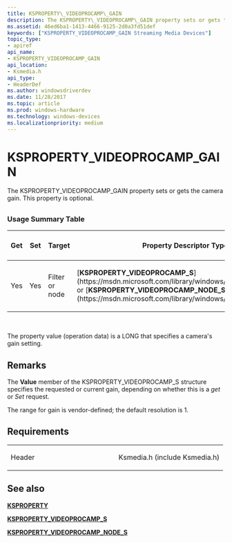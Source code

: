 ```yaml
---
title: KSPROPERTY\_VIDEOPROCAMP\_GAIN
description: The KSPROPERTY\_VIDEOPROCAMP\_GAIN property sets or gets the camera gain. This property is optional.
ms.assetid: 46ed6ba1-1413-4466-9125-2d0a3fd51def
keywords: ["KSPROPERTY_VIDEOPROCAMP_GAIN Streaming Media Devices"]
topic_type:
- apiref
api_name:
- KSPROPERTY_VIDEOPROCAMP_GAIN
api_location:
- Ksmedia.h
api_type:
- HeaderDef
ms.author: windowsdriverdev
ms.date: 11/28/2017
ms.topic: article
ms.prod: windows-hardware
ms.technology: windows-devices
ms.localizationpriority: medium
---
```


# KSPROPERTY\_VIDEOPROCAMP\_GAIN


The KSPROPERTY\_VIDEOPROCAMP\_GAIN property sets or gets the camera gain. This property is optional.

## <span id="ddk_ksproperty_videoprocamp_gain_ks"></span><span id="DDK_KSPROPERTY_VIDEOPROCAMP_GAIN_KS"></span>


### <span id="Usage_Summary_Table"></span><span id="usage_summary_table"></span><span id="USAGE_SUMMARY_TABLE"></span>Usage Summary Table

<table>
<colgroup>
<col width="20%" />
<col width="20%" />
<col width="20%" />
<col width="20%" />
<col width="20%" />
</colgroup>
<thead>
<tr class="header">
<th>Get</th>
<th>Set</th>
<th>Target</th>
<th>Property Descriptor Type</th>
<th>Property Value Type</th>
</tr>
</thead>
<tbody>
<tr class="odd">
<td><p>Yes</p></td>
<td><p>Yes</p></td>
<td><p>Filter or node</p></td>
<td><p>[<strong>KSPROPERTY_VIDEOPROCAMP_S</strong>](https://msdn.microsoft.com/library/windows/hardware/ff566089) or [<strong>KSPROPERTY_VIDEOPROCAMP_NODE_S</strong>](https://msdn.microsoft.com/library/windows/hardware/ff566080)</p></td>
<td><p>LONG</p></td>
</tr>
</tbody>
</table>

 

The property value (operation data) is a LONG that specifies a camera's gain setting.

Remarks
-------

The **Value** member of the KSPROPERTY\_VIDEOPROCAMP\_S structure specifies the requested or current gain, depending on whether this is a *get* or *Set* request.

The range for gain is vendor-defined; the default resolution is 1.

Requirements
------------

<table>
<colgroup>
<col width="50%" />
<col width="50%" />
</colgroup>
<tbody>
<tr class="odd">
<td><p>Header</p></td>
<td>Ksmedia.h (include Ksmedia.h)</td>
</tr>
</tbody>
</table>

## <span id="see_also"></span>See also


[**KSPROPERTY**](https://msdn.microsoft.com/library/windows/hardware/ff564262)

[**KSPROPERTY\_VIDEOPROCAMP\_S**](https://msdn.microsoft.com/library/windows/hardware/ff566089)

[**KSPROPERTY\_VIDEOPROCAMP\_NODE\_S**](https://msdn.microsoft.com/library/windows/hardware/ff566080)

 

 






